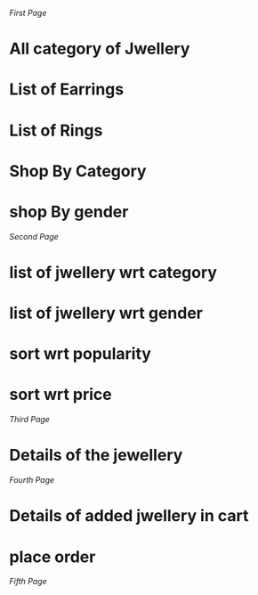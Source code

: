 *First Page*

# All category of Jwellery
# List of Earrings
# List of Rings
# Shop By Category
# shop By gender

*Second Page*
# list of jwellery wrt category
# list of jwellery wrt gender
# sort wrt popularity
# sort wrt price 

*Third Page*
# Details of the jewellery

*Fourth Page*
# Details of added jwellery in cart
# place order

*Fifth Page*
# 